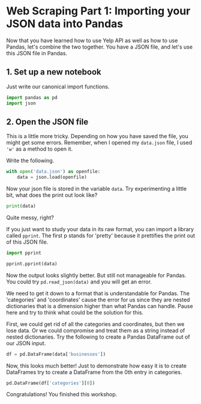 # Web Scraping Part 1: Importing your JSON data into Pandas

Now that you have learned how to use Yelp API as well as how to use Pandas, let's combine the two together. You have a JSON file, and let's use this JSON file in Pandas.

## 1. Set up a new notebook

Just write our canonical import functions.

```python
import pandas as pd
import json
```
## 2. Open the JSON file

This is a little more tricky. Depending on how you have saved the file, you might get some errors. Remember, when I opened my ```data.json``` file, I used ```'w'``` as a method to open it.

Write the following.

```python
with open('data.json') as openfile:
	data = json.load(openfile)
```

Now your json file is stored in the variable ```data```. Try experimenting a little bit, what does the print out look like?

```python
print(data)
```

Quite messy, right?

If you just want to study your data in its raw format, you can import a library called ```pprint```. The first p stands for 'pretty' because it prettifies the print out of this JSON file.

```python
import pprint

pprint.pprint(data)
```
Now the output looks slightly better. But still not manageable for Pandas. You could try ```pd.read_json(data)``` and you will get an error.

We need to get it down to a format that is understandable for Pandas. The 'categories' and 'coordinates' cause the error for us since they are nested dictionaries that is a dimension higher than what Pandas can handle. Pause here and try to think what could be the solution for this.

First, we could get rid of all the categories and coordinates, but then we lose data. Or we could compromise and treat them as a string instead of nested dictionaries. Try the following to create a Pandas DataFrame out of our JSON input.

```python
df = pd.DataFrame(data['businesses'])
```

Now, this looks much better! Just to demonstrate how easy it is to create DataFrames try to create a DataFrame from the 0th entry in categories.

```python
pd.DataFrame(df['categories'][0])
```

Congratulations! You finished this workshop.



